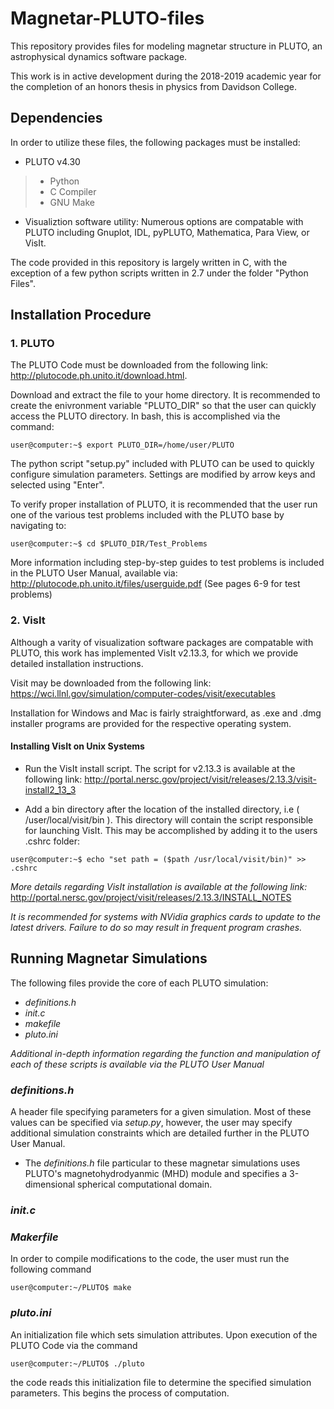 # Magnetar-PLUTO-files
This repository provides files for modeling magnetar structure in PLUTO, an astrophysical dynamics software package.   

This work is in active development during the 2018-2019 academic year for the completion of an honors thesis in physics from Davidson College. 

## Dependencies 
In order to utilize these files, the following packages must be installed:
 * PLUTO v4.30
 >* Python
 >* C Compiler 
 >* GNU Make
* Visualiztion software utility: Numerous options are compatable with PLUTO including Gnuplot, IDL, pyPLUTO, Mathematica, Para View, or VisIt. 

The code provided in this repository is largely written in C, with the exception of a few python scripts written in 2.7 under the folder "Python Files". 

## Installation Procedure

### 1. PLUTO

The PLUTO Code must be downloaded from the following link: http://plutocode.ph.unito.it/download.html. 

Download and extract the file to your home directory. It is recommended to create the enivronment variable "PLUTO_DIR" so that the user can quickly access the PLUTO directory. In bash, this is accomplished via the command:
```console
user@computer:~$ export PLUTO_DIR=/home/user/PLUTO
```

The python script "setup.py" included with PLUTO can be used to quickly configure simulation parameters. Settings are modified by arrow keys and selected using "Enter". 

To verify proper installation of PLUTO, it is recommended that the user run one of the various test problems included with the PLUTO base by navigating to:
```console
user@computer:~$ cd $PLUTO_DIR/Test_Problems
```
More information including step-by-step guides to test problems is included in the PLUTO User Manual, available via:
http://plutocode.ph.unito.it/files/userguide.pdf (See pages 6-9 for test problems)

### 2. VisIt
Although a varity of visualization software packages are compatable with PLUTO, this work has implemented VisIt v2.13.3, for which we provide detailed installation instructions. 

Visit may be downloaded from the following link: https://wci.llnl.gov/simulation/computer-codes/visit/executables

Installation for Windows and Mac is fairly straightforward, as .exe and .dmg installer programs are provided for the respective operating system. 

#### Installing VisIt on Unix Systems 
* Run the VisIt install script. The script for v2.13.3 is available at the following link: http://portal.nersc.gov/project/visit/releases/2.13.3/visit-install2_13_3 

* Add a bin directory after the location of the installed directory, i.e ( /user/local/visit/bin ). This directory will contain the script responsible for launching VisIt. This may be accomplished by adding it to the users .cshrc folder:
```console
user@computer:~$ echo "set path = ($path /usr/local/visit/bin)" >> .cshrc
```
*More details regarding VisIt installation is available at the following link:* http://portal.nersc.gov/project/visit/releases/2.13.3/INSTALL_NOTES

*It is recommended for systems with NVidia graphics cards to update to the latest drivers. Failure to do so may result in frequent program crashes.*

## Running Magnetar Simulations 
The following files provide the core of each PLUTO simulation:
* *definitions.h*
* *init.c*
* *makefile*
* *pluto.ini*

*Additional in-depth information regarding the function and manipulation of each of these scripts is available via the PLUTO User Manual*

### *definitions.h* 
A header file specifying parameters for a given simulation. Most of these values can be specified via *setup.py*, however, the user may specify additional simulation constraints which are detailed further in the PLUTO User Manual. 
* The *definitions.h* file particular to these magnetar simulations uses PLUTO's magnetohydrodyanmic (MHD) module and specifies a 3-dimensional spherical computational domain.  

### *init.c*


### *Makerfile*
In order to compile modifications to the code, the user must run the following command
```console
user@computer:~/PLUTO$ make
```
### *pluto.ini* 
An initialization file which sets simulation attributes. Upon execution of the PLUTO Code via the command
```console
user@computer:~/PLUTO$ ./pluto
```
the code reads this initialization file to determine the specified simulation parameters. This begins the process of computation.   
